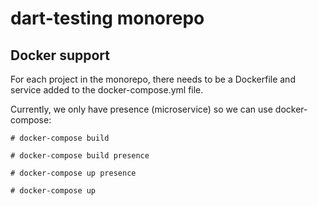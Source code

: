 # dart-testing monorepo

## Docker support

For each project in the monorepo, there needs to be a Dockerfile and service added
to the docker-compose.yml file.

Currently, we only have presence (microservice) so we can use docker-compose:

```# docker-compose build```

```# docker-compose build presence```

```# docker-compose up presence```

```# docker-compose up```
